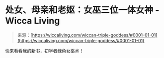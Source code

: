 <!--yml

类别: 未分类

日期: 2024-06-12 18:26:28

-->

# 处女、母亲和老妪：女巫三位一体女神 - Wicca Living

> 来源：[https://wiccaliving.com/wiccan-triple-goddess/#0001-01-01](https://wiccaliving.com/wiccan-triple-goddess/#0001-01-01)

快来看看我的新书，初学者绿色女巫术！

